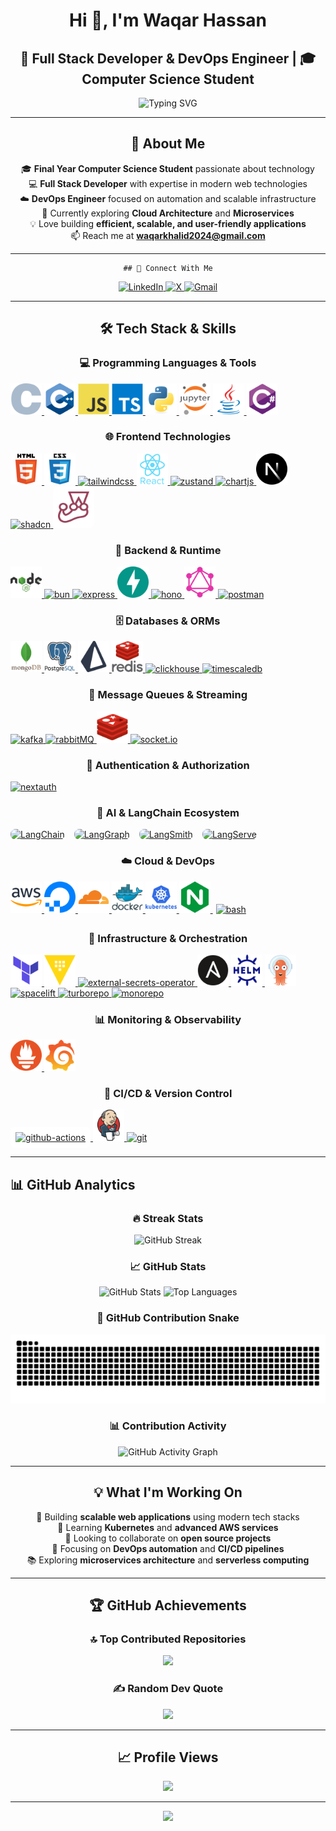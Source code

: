 <div align="center">

# Hi 👋, I'm Waqar Hassan

## 🚀 Full Stack Developer & DevOps Engineer | 🎓 Computer Science Student

<img src="https://readme-typing-svg.herokuapp.com?font=Fira+Code&size=24&duration=3000&pause=1000&color=00F5FF&center=true&vCenter=true&multiline=true&width=700&height=120&lines=Full+Stack+Web+Developer;DevOps+%26+Cloud+Enthusiast;Final+Year+Computer+Science+Engineering;" alt="Typing SVG" />

</div>

<div align="center">

---

## 🌟 About Me

🎓 **Final Year Computer Science Student** passionate about technology  
💻 **Full Stack Developer** with expertise in modern web technologies  
☁️ **DevOps Engineer** focused on automation and scalable infrastructure  
🌱 Currently exploring **Cloud Architecture** and **Microservices**  
💡 Love building **efficient, scalable, and user-friendly applications**  
📫 Reach me at **waqarkhalid2024@gmail.com**

---

</div>


<div align="center">

    ## 🤝 Connect With Me
  <a href="https://linkedin.com/in/WAQARKHALID2024" target="_blank">
    <img src="https://img.shields.io/badge/LinkedIn-0077B5?style=for-the-badge&logo=linkedin&logoColor=white" alt="LinkedIn"/>
  </a>
  <a href="https://x.com/Waqarkhalid" target="_blank">
    <img src="https://img.shields.io/badge/X-000000?style=for-the-badge&logo=x&logoColor=white" alt="X"/>
  </a>
  <a href="mailto:waqarkhalid2024@gmail.com" target="_blank">
    <img src="https://img.shields.io/badge/Gmail-D14836?style=for-the-badge&logo=gmail&logoColor=white" alt="Gmail"/>
  </a>

</div>

---

<div align="center">

## 🛠️ Tech Stack & Skills
### 💻 Programming Languages & Tools

<p align="left">
  <a href="https://www.cprogramming.com/" target="_blank"> <img src="https://raw.githubusercontent.com/devicons/devicon/master/icons/c/c-original.svg" alt="c" width="50" height="50"/> </a>
  <a href="https://www.w3schools.com/cpp/" target="_blank"> <img src="https://raw.githubusercontent.com/devicons/devicon/master/icons/cplusplus/cplusplus-original.svg" alt="cplusplus" width="50" height="50"/> </a>
  <a href="https://developer.mozilla.org/en-US/docs/Web/JavaScript" target="_blank"> <img src="https://raw.githubusercontent.com/devicons/devicon/master/icons/javascript/javascript-original.svg" alt="javascript" width="50" height="50"/> </a>
  <a href="https://www.typescriptlang.org/" target="_blank"> <img src="https://raw.githubusercontent.com/devicons/devicon/master/icons/typescript/typescript-original.svg" alt="typescript" width="50" height="50"/> </a>
  <a href="https://www.python.org" target="_blank"> <img src="https://raw.githubusercontent.com/devicons/devicon/master/icons/python/python-original.svg" alt="python" width="50" height="50"/> </a>
  <a href="https://jupyter.org/" target="_blank"> <img src="https://raw.githubusercontent.com/devicons/devicon/master/icons/jupyter/jupyter-original-wordmark.svg" alt="jupyter" width="50" height="50"/> </a>
  <a href="https://www.java.com/" target="_blank"> <img src="https://raw.githubusercontent.com/devicons/devicon/master/icons/java/java-original.svg" alt="java" width="50" height="50"/> </a>
  <a href="https://learn.microsoft.com/en-us/dotnet/csharp/" target="_blank"> <img src="https://raw.githubusercontent.com/devicons/devicon/master/icons/csharp/csharp-original.svg" alt="csharp" width="50" height="50"/> </a>
</p>

### 🌐 Frontend Technologies  

<p align="left">
  <a href="https://developer.mozilla.org/en-US/docs/Web/HTML" target="_blank"> <img src="https://raw.githubusercontent.com/devicons/devicon/master/icons/html5/html5-original-wordmark.svg" alt="html5" width="50" height="50"/> </a>
  <a href="https://www.w3schools.com/css/" target="_blank"> <img src="https://raw.githubusercontent.com/devicons/devicon/master/icons/css3/css3-original-wordmark.svg" alt="css3" width="50" height="50"/> </a>
  <a href="https://tailwindcss.com/" target="_blank"> <img src="https://www.vectorlogo.zone/logos/tailwindcss/tailwindcss-icon.svg" alt="tailwindcss" width="50" height="50"/> </a>
  <a href="https://reactjs.org/" target="_blank"> <img src="https://raw.githubusercontent.com/devicons/devicon/master/icons/react/react-original-wordmark.svg" alt="react" width="50" height="50"/> </a>
  <a href="https://zustand-demo.pmnd.rs/" target="_blank"> <img src="https://user-images.githubusercontent.com/958486/218346783-72be5ae3-b953-4dd7-b239-788a882fdad6.svg" alt="zustand" width="50" height="50"/> </a>
  <a href="https://www.chartjs.org/" target="_blank"> <img src="https://www.chartjs.org/media/logo-title.svg" alt="chartjs" width="50" height="50"/> </a>
  <a href="https://nextjs.org/" target="_blank"> <img src="https://raw.githubusercontent.com/devicons/devicon/master/icons/nextjs/nextjs-original.svg" alt="nextjs" width="50" height="50"/> </a>
  <a href="https://ui.shadcn.com/" target="_blank"> <img src="https://avatars.githubusercontent.com/u/124599?s=200&v=4" alt="shadcn" width="50" height="50"/> </a>
  <a href="https://jestjs.io/" target="_blank"> <img src="https://raw.githubusercontent.com/devicons/devicon/master/icons/jest/jest-plain.svg" alt="jest" width="50" height="50" style="background-color: white; padding: 8px; border-radius: 8px;"/> </a>
</p>

### 🚀 Backend & Runtime  

<p align="left">
  <a href="https://nodejs.org" target="_blank"> <img src="https://raw.githubusercontent.com/devicons/devicon/master/icons/nodejs/nodejs-original-wordmark.svg" alt="nodejs" width="50" height="50"/> </a>
  <a href="https://bun.sh/" target="_blank"> <img src="https://user-images.githubusercontent.com/709451/182802334-d9c42afe-f35d-4a7b-86ea-9985f73f20c3.png" alt="bun" width="50" height="50"/> </a>
  <a href="https://expressjs.com" target="_blank"> <img src="https://camo.githubusercontent.com/86f61f7d4367c71a580e11af0bcd4f333d1b967225a679a12998657db1307dd3/68747470733a2f2f692e636c6f756475702e636f6d2f7a6659366c4c376546612d3330303078333030302e706e67" alt="express" width="50" height="50"/> </a>
  <a href="https://fastapi.tiangolo.com/" target="_blank"> <img src="https://raw.githubusercontent.com/devicons/devicon/master/icons/fastapi/fastapi-original.svg" alt="fastapi" width="50" height="50"/> </a>
  <a href="https://hono.dev/" target="_blank"> <img src="https://avatars.githubusercontent.com/u/98495527?s=280&v=4" alt="hono" width="50" height="50"/> </a>
  <a href="https://graphql.org/" target="_blank"> <img src="https://raw.githubusercontent.com/devicons/devicon/master/icons/graphql/graphql-plain.svg" alt="graphql" width="50" height="50"/> </a>
  <a href="https://www.postman.com/" target="_blank"> <img src="https://www.vectorlogo.zone/logos/getpostman/getpostman-icon.svg" alt="postman" width="50" height="50"/> </a>
</p>

### 🗄️ Databases & ORMs  

<p align="left">
  <a href="https://www.mongodb.com/" target="_blank"> <img src="https://raw.githubusercontent.com/devicons/devicon/master/icons/mongodb/mongodb-original-wordmark.svg" alt="mongodb" width="50" height="50"/> </a>
  <a href="https://www.postgresql.org" target="_blank"> <img src="https://raw.githubusercontent.com/devicons/devicon/master/icons/postgresql/postgresql-original-wordmark.svg" alt="postgresql" width="50" height="50"/> </a>
  <a href="https://www.prisma.io/" target="_blank"> <img src="https://raw.githubusercontent.com/devicons/devicon/master/icons/prisma/prisma-original.svg" alt="prisma" width="50" height="50"/> </a>
  <a href="https://redis.io" target="_blank"> <img src="https://raw.githubusercontent.com/devicons/devicon/master/icons/redis/redis-original-wordmark.svg" alt="redis" width="50" height="50"/> </a>
  <a href="https://clickhouse.com/" target="_blank"> <img src="https://avatars.githubusercontent.com/u/54801242?s=200&v=4" alt="clickhouse" width="50" height="50"/> </a>
  <a href="https://www.timescale.com/" target="_blank"> <img src="https://assets.tigerdata.com/timescale-web/shared/logo/black-badge-animated.gif" alt="timescaledb" width="50" height="50"/> </a>
</p>

### 📡 Message Queues & Streaming  

<p align="left">
  <a href="https://kafka.apache.org/" target="_blank"> <img src="https://encrypted-tbn0.gstatic.com/images?q=tbn:ANd9GcS-5L_S5QwqANYYUOly_Z_W6YDk24OMZY5Otw&s" alt="kafka" width="50" height="50"/> </a>
  <a href="https://www.rabbitmq.com" target="_blank"> <img src="https://www.vectorlogo.zone/logos/rabbitmq/rabbitmq-icon.svg" alt="rabbitMQ" width="50" height="50"/> </a>
  <a href="https://redis.io/docs/data-types/streams/" target="_blank"> <img src="https://raw.githubusercontent.com/devicons/devicon/master/icons/redis/redis-original.svg" alt="redis-streams" width="50" height="50"/> </a>
  <a href="https://socket.io/" target="_blank"> <img src="https://cdn.worldvectorlogo.com/logos/socket-io.svg" alt="socket.io" width="50" height="50"/> </a>
</p>

### 🔐 Authentication & Authorization  

<p align="left">
  <a href="https://next-auth.js.org/" target="_blank"> <img src="https://next-auth.js.org/img/logo/logo-sm.png" alt="nextauth" width="50" height="50"/> </a>
</p>

### 🤖 AI & LangChain Ecosystem  

<div style="display: flex; align-items: center; gap: 15px; flex-wrap: wrap;">
  <a href="https://www.langchain.com/" target="_blank">
    <img src="https://cdn.brandfetch.io/idzf7Sjo28/w/400/h/400/theme/dark/icon.jpeg?c=1bxid64Mup7aczewSAYMX&t=1751438886561" alt="LangChain" style="height: 50px; width: 50px; object-fit: contain; border-radius: 8px;"/>
  </a>
  <a href="https://www.langchain.com/langgraph" target="_blank">
    <img src="https://registry.npmmirror.com/@lobehub/icons-static-png/latest/files/dark/langgraph.png" alt="LangGraph" style="height: 50px; width: 50px; object-fit: contain; border-radius: 8px;"/>
  </a>
  <a href="https://www.langchain.com/langsmith" target="_blank">
    <img src="https://encrypted-tbn0.gstatic.com/images?q=tbn:ANd9GcRJjS5fJvvxHS5ME1rtaNWaEnrbAL03ndhJiA&s" alt="LangSmith" style="height: 50px; width: 50px; object-fit: contain; border-radius: 8px;"/>
  </a>
  <a href="https://python.langchain.com/docs/langserve" target="_blank">
    <img src="https://cdn.brandfetch.io/idzf7Sjo28/w/400/h/400/theme/dark/icon.jpeg?c=1bxid64Mup7aczewSAYMX&t=1751438886561" alt="LangServe" style="height: 50px; width: 50px; object-fit: contain; border-radius: 8px;"/>
  </a>
</div>

### ☁️ Cloud & DevOps  

<p align="left">
  <a href="https://aws.amazon.com" target="_blank"> <img src="https://raw.githubusercontent.com/devicons/devicon/master/icons/amazonwebservices/amazonwebservices-original-wordmark.svg" alt="aws" width="50" height="50"/> </a>
  <a href="https://www.digitalocean.com/" target="_blank"> <img src="https://raw.githubusercontent.com/devicons/devicon/master/icons/digitalocean/digitalocean-original.svg" alt="digitalocean" width="50" height="50"/> </a>
  <a href="https://www.cloudflare.com/" target="_blank"> <img src="https://raw.githubusercontent.com/devicons/devicon/master/icons/cloudflare/cloudflare-original.svg" alt="cloudflare" width="50" height="50"/> </a>
  <a href="https://www.docker.com/" target="_blank"> <img src="https://raw.githubusercontent.com/devicons/devicon/master/icons/docker/docker-original-wordmark.svg" alt="docker" width="50" height="50"/> </a>
  <a href="https://kubernetes.io" target="_blank"> <img src="https://raw.githubusercontent.com/devicons/devicon/master/icons/kubernetes/kubernetes-plain-wordmark.svg" alt="kubernetes" width="50" height="50"/> </a>
  <a href="https://www.nginx.com" target="_blank"> <img src="https://raw.githubusercontent.com/devicons/devicon/master/icons/nginx/nginx-original.svg" alt="nginx" width="50" height="50"/> </a>
  <a href="https://www.gnu.org/software/bash/" target="_blank"> <img src="https://www.vectorlogo.zone/logos/gnu_bash/gnu_bash-ar21~bgwhite.svg" alt="bash" width="60" height="40" style="padding: 5px; border-radius: 5px;"/> </a>
</p>

### 🔧 Infrastructure & Orchestration  

<p align="left">
  <a href="https://www.terraform.io/" target="_blank"> <img src="https://raw.githubusercontent.com/devicons/devicon/master/icons/terraform/terraform-original.svg" alt="terraform" width="50" height="50"/> </a>
  <a href="https://www.vaultproject.io/" target="_blank"> <img src="https://raw.githubusercontent.com/devicons/devicon/master/icons/vault/vault-original.svg" alt="vault" width="50" height="50"/> </a>
  <a href="https://external-secrets.io/" target="_blank"> <img src="https://encrypted-tbn0.gstatic.com/images?q=tbn:ANd9GcTaudD4vHFe5vlnOLlJAC6nc5y_do3vB-QxlA&s" alt="external-secrets-operator" width="50" height="50"/> </a>
  <a href="https://www.ansible.com/" target="_blank"> <img src="https://raw.githubusercontent.com/devicons/devicon/master/icons/ansible/ansible-original.svg" alt="ansible" width="50" height="50"/> </a>
  <a href="https://helm.sh/" target="_blank"> <img src="https://raw.githubusercontent.com/devicons/devicon/master/icons/helm/helm-original.svg" alt="helm" width="50" height="50"/> </a>
  <a href="https://argoproj.github.io/cd/" target="_blank"> <img src="https://raw.githubusercontent.com/devicons/devicon/master/icons/argocd/argocd-original.svg" alt="argocd" width="50" height="50"/> </a>
  <a href="https://spacelift.io/" target="_blank"> <img src="https://avatars.githubusercontent.com/u/53318513?s=280&v=4" alt="spacelift" width="50" height="50"/> </a>
  <a href="https://turbo.build/" target="_blank"> <img src="https://turbo.build/images/docs/repo/repo-hero-logo-dark.svg" alt="turborepo" width="50" height="50"/> </a>
  <a href="https://monorepo.tools/" target="_blank"> <img src="https://avatars.githubusercontent.com/u/23692104?s=200&v=4" alt="monorepo" width="50" height="50"/> </a>
</p>

### 📊 Monitoring & Observability  

<p align="left">
  <a href="https://prometheus.io/" target="_blank"> <img src="https://raw.githubusercontent.com/devicons/devicon/master/icons/prometheus/prometheus-original.svg" alt="prometheus" width="50" height="50"/> </a>
  <a href="https://grafana.com" target="_blank"> <img src="https://raw.githubusercontent.com/devicons/devicon/master/icons/grafana/grafana-original.svg" alt="grafana" width="50" height="50"/> </a>
</p>

### 🚀 CI/CD & Version Control  

<p align="left">
  <a href="https://github.com/features/actions" target="_blank"> <img src="https://github.githubassets.com/images/modules/site/features/actions-icon-actions.svg" alt="github-actions" width="50" height="50" style="background-color: white; padding: 8px; border-radius: 8px;"/> </a>
  <a href="https://www.jenkins.io" target="_blank"> <img src="https://raw.githubusercontent.com/devicons/devicon/master/icons/jenkins/jenkins-original.svg" alt="jenkins" width="50" height="50"/> </a>
  <a href="https://git-scm.com/" target="_blank"> <img src="https://www.vectorlogo.zone/logos/git-scm/git-scm-icon.svg" alt="git" width="50" height="50"/> </a>
</p>


</div>

---

## 📊 GitHub Analytics

<div align="center">

### 🔥 Streak Stats
![GitHub Streak](https://nirzak-streak-stats.vercel.app/?user=WaqarHassan20&theme=tokyonight&hide_border=true&stroke=0000&background=0D1117&ring=00F5FF&fire=00F5FF&currStreakLabel=00F5FF)

### 📈 GitHub Stats
<p align="center">
  <img height="200" src="https://github-readme-stats.vercel.app/api?username=WaqarHassan20&show_icons=true&theme=tokyonight&hide_border=true&bg_color=0D1117&title_color=00F5FF&icon_color=00F5FF&text_color=ffffff&count_private=true&include_all_commits=true" alt="GitHub Stats" />
  <img height="200" src="https://github-readme-stats.vercel.app/api/top-langs?username=WaqarHassan20&layout=compact&theme=tokyonight&hide_border=true&bg_color=0D1117&title_color=00F5FF&text_color=ffffff&langs_count=8" alt="Top Languages" />
</p>

### 🐍 GitHub Contribution Snake
<div align="center">
  <picture>
    <source media="(prefers-color-scheme: dark)" srcset="https://raw.githubusercontent.com/WaqarHassan20/WaqarHassan20/output/github-contribution-grid-snake-dark.svg">
    <source media="(prefers-color-scheme: light)" srcset="https://raw.githubusercontent.com/WaqarHassan20/WaqarHassan20/output/github-contribution-grid-snake.svg">
    <img alt="github contribution grid snake animation" src="https://raw.githubusercontent.com/WaqarHassan20/WaqarHassan20/output/github-contribution-grid-snake.svg">
  </picture>
</div>

### 📊 Contribution Activity
![GitHub Activity Graph](https://github-readme-activity-graph.vercel.app/graph?username=WaqarHassan20&theme=tokyo-night&bg_color=0D1117&color=00F5FF&line=00F5FF&point=ffffff&hide_border=true)

</div>

<div align="center">

---

## 💡 What I'm Working On

🔭 Building **scalable web applications** using modern tech stacks  
🌱 Learning **Kubernetes** and **advanced AWS services**  
👯 Looking to collaborate on **open source projects**  
🎯 Focusing on **DevOps automation** and **CI/CD pipelines**  
📚 Exploring **microservices architecture** and **serverless computing**

---

## 🏆 GitHub Achievements

### 🔝 Top Contributed Repositories
![](https://github-contributor-stats.vercel.app/api?username=WaqarHassan20&limit=5&theme=tokyonight&combine_all_yearly_contributions=true)

### ✍️ Random Dev Quote
![](https://quotes-github-readme.vercel.app/api?type=horizontal&theme=tokyonight)

---

## 📈 Profile Views

[![](https://visitcount.itsvg.in/api?id=WaqarHassan20&icon=2&color=0)](https://visitcount.itsvg.in)

---

<img src="https://capsule-render.vercel.app/api?type=waving&color=gradient&customColorList=0,1,2,3,4&height=100&section=footer&text=Thanks%20for%20visiting!&fontSize=16&fontColor=fff&animation=twinkling&fontAlignY=75"/>

</div>